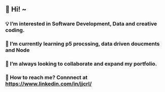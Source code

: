 ## 👋 Hi! ~

### 💡 I’m interested in Software Development, Data and creative coding.
### 🧠 I’m currently learning p5 procssing, data driven doucments and Node
### 🌱 I’m always looking to collaborate and expand my portfolio.
### 🔔 How to reach me? Connnect at https://www.linkedin.com/in/jjcrl/ 

<!---
This is a ✨ special ✨ repository because its `README.md` (this file) appears on your GitHub profile.
You can click the Preview link to take a look at your changes.
--->
